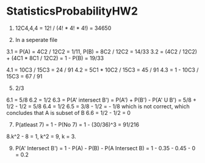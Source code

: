 # StatisticsProbabilityHW2

1. 12C4,4,4 = 12! / (4! * 4! * 4!) = 34650

2. In a seperate file

3.1 = P(A) = 4C2 / 12C2 = 1/11, P(B) = 8C2 / 12C2 = 14/33
3.2 = (4C2 / 12C2) + (4C1 * 8C1 / 12C2) = 1 - P(B) = 19/33

4.1 = 10C3 / 15C3 = 24 / 91
4.2 = 5C1 * 10C2 / 15C3 = 45 / 91
4.3 = 1 - 10C3 / 15C3 = 67 / 91

5. 2/3

6.1 = 5/8
6.2 = 1/2
6.3 = P(A' intersect B') = P(A') + P(B') - P(A' U B') = 5/8 + 1/2 - 1/2 = 5/8
6.4 = 1/2
6.5 = 3/8 - 1/2 = - 1/8 which is not correct, which concludes that A is subset of B
6.6 = 1/2 - 1/2 = 0

7. P(atleast 7) = 1 - P(No 7) = 1 - (30/36)^3 = 91/216

8.k^2 - 8 = 1, k^2 = 9, k = 3.

9. P(A' Intersect B') = 1 - P(A) - P(B) - P(A Intersect B) = 1 - 0.35 - 0.45 - 0 = 0.2
